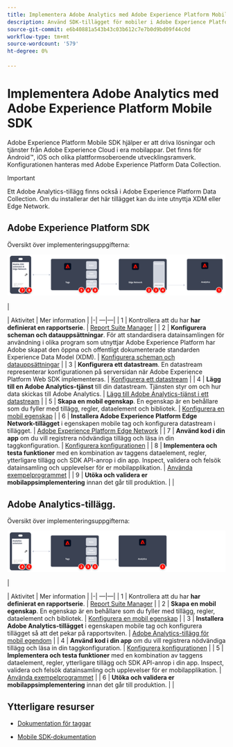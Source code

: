 ```yaml
---
title: Implementera Adobe Analytics med Adobe Experience Platform Mobile SDK
description: Använd SDK-tillägget för mobiler i Adobe Experience Platform Data Collection för att skicka data till Adobe Analytics.
source-git-commit: e6b40881a543b43c03b612c7e7b0d9bd09f44c0d
workflow-type: tm+mt
source-wordcount: '579'
ht-degree: 0%

---
```


# Implementera Adobe Analytics med Adobe Experience Platform Mobile SDK

Adobe Experience Platform Mobile SDK hjälper er att driva lösningar och tjänster från Adobe Experience Cloud i era mobilappar. Det finns för Android™, iOS och olika plattformsoberoende utvecklingsramverk. Konfigurationen hanteras med Adobe Experience Platform Data Collection.
>[!IMPORTANT]
>
>Ett Adobe Analytics-tillägg finns också i Adobe Experience Platform Data Collection. Om du installerar det här tillägget kan du inte utnyttja XDM eller Edge Network.

## Adobe Experience Platform SDK

Översikt över implementeringsuppgifterna:

![Adobe Analytics med hjälp av arbetsflödet för Analytics-tillägget](../../assets/mobilesdk-annotated.png)

|<div style="width:20px"></div>| Aktivitet | Mer information | |-| —|—| | 1 | Kontrollera att du har **har definierat en rapportserie**. | [Report Suite Manager](../../../admin/admin/c-manage-report-suites/report-suites-admin.md) | | 2 | **Konfigurera scheman och datauppsättningar**. För att standardisera datainsamlingen för användning i olika program som utnyttjar Adobe Experience Platform har Adobe skapat den öppna och offentligt dokumenterade standarden Experience Data Model (XDM). | [Konfigurera scheman och datauppsättningar](https://developer.adobe.com/client-sdks/documentation/getting-started/set-up-schemas-and-datasets/) | | 3 | **Konfigurera ett datastream**. En datastream representerar konfigurationen på serversidan när Adobe Experience Platform Web SDK implementeras. | [Konfigurera ett datastream](https://experienceleague.adobe.com/docs/experience-platform/edge/datastreams/configure.html?lang=en) | | 4 | **Lägg till en Adobe Analytics-tjänst** till din datastream. Tjänsten styr om och hur data skickas till Adobe Analytics. | [Lägg till Adobe Analytics-tjänst i ett datastream](https://experienceleague.adobe.com/docs/experience-platform/edge/datastreams/configure.html?lang=en#analytics) | | 5 | **Skapa en mobil egenskap**. En egenskap är en behållare som du fyller med tillägg, regler, dataelement och bibliotek. | [Konfigurera en mobil egenskap](https://developer.adobe.com/client-sdks/documentation/getting-started/create-a-mobile-property/) | | 6 | **Installera Adobe Experience Platform Edge Network-tillägget** i egenskapen mobile tag och konfigurera datastream i tillägget. | [Adobe Experience Platform Edge Network](https://developer.adobe.com/client-sdks/documentation/edge-network/) | | 7 | **Använd kod i din app** om du vill registrera nödvändiga tillägg och läsa in din taggkonfiguration. | [Konfigurera konfigurationen](https://developer.adobe.com/client-sdks/documentation/user-guides/getting-started-with-platform/overview/#set-up-the-configuration) | | 8 | **Implementera och testa funktioner** med en kombination av taggens dataelement, regler, ytterligare tillägg och SDK API-anrop i din app. Inspect, validera och felsök datainsamling och upplevelser för er mobilapplikation. | [Använda exempelprogrammet](https://developer.adobe.com/client-sdks/documentation/user-guides/getting-started-with-platform/overview/#use-the-sample-application) | | 9 | **Utöka och validera er mobilappsimplementering** innan det går till produktion. | |


## Adobe Analytics-tillägg.

Översikt över implementeringsuppgifterna:

![Adobe Analytics med hjälp av arbetsflödet för Analytics-tillägget](../../assets/mobilesdk-analytics-annotated.png)

|<div style="width:20px"></div> | Aktivitet | Mer information | |-| —|—| | 1 | Kontrollera att du har **har definierat en rapportserie**. | [Report Suite Manager](../../../admin/admin/c-manage-report-suites/report-suites-admin.md) | | 2 | **Skapa en mobil egenskap**. En egenskap är en behållare som du fyller med tillägg, regler, dataelement och bibliotek. | [Konfigurera en mobil egenskap](https://developer.adobe.com/client-sdks/documentation/getting-started/create-a-mobile-property/) | | 3 | **Installera Adobe Analytics-tillägget** i egenskapen mobile tag och konfigurera tillägget så att det pekar på rapportsviten. | [Adobe Analytics-tillägg för mobil egendom](https://developer.adobe.com/client-sdks/documentation/adobe-analytics/) | | 4 | **Använd kod i din app** om du vill registrera nödvändiga tillägg och läsa in din taggkonfiguration. | [Konfigurera konfigurationen](https://developer.adobe.com/client-sdks/documentation/user-guides/getting-started-with-platform/overview/#set-up-the-configuration) | | 5 | **Implementera och testa funktioner** med en kombination av taggens dataelement, regler, ytterligare tillägg och SDK API-anrop i din app. Inspect, validera och felsök datainsamling och upplevelser för er mobilapplikation. | [Använda exempelprogrammet](https://developer.adobe.com/client-sdks/documentation/user-guides/getting-started-with-platform/overview/#use-the-sample-application) | | 6 | **Utöka och validera er mobilappsimplementering** innan det går till produktion. | |

## Ytterligare resurser

- [Dokumentation för taggar](https://experienceleague.adobe.com/docs/experience-platform/tags/home.html#)

- [Mobile SDK-dokumentation](https://developer.adobe.com/client-sdks/documentation/)



